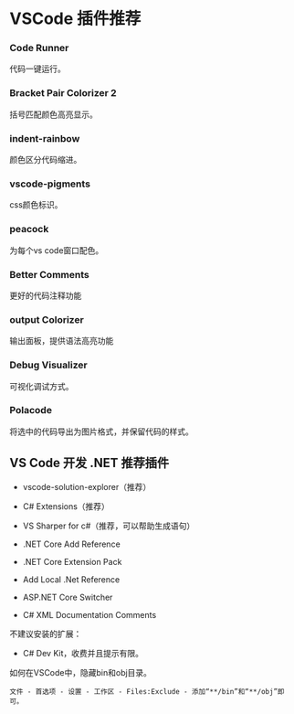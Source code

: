 # VSCode 插件推荐

### Code Runner

代码一键运行。

### Bracket Pair Colorizer 2

括号匹配颜色高亮显示。

### indent-rainbow

颜色区分代码缩进。

### vscode-pigments

css颜色标识。

### peacock

为每个vs code窗口配色。

### Better Comments

更好的代码注释功能

### output Colorizer

输出面板，提供语法高亮功能

### Debug Visualizer

可视化调试方式。

### Polacode

将选中的代码导出为图片格式，并保留代码的样式。



## VS Code 开发 .NET 推荐插件

- vscode-solution-explorer（推荐）

- C# Extensions（推荐）
- VS Sharper for c#（推荐，可以帮助生成语句）
- .NET Core Add Reference
- .NET Core Extension Pack
- Add Local .Net Reference
- ASP.NET Core Switcher
- C# XML Documentation Comments

不建议安装的扩展：

- C# Dev Kit，收费并且提示有限。

如何在VSCode中，隐藏bin和obj目录。

```
文件 - 首选项 - 设置 - 工作区 - Files:Exclude - 添加“**/bin”和“**/obj”即可。
```




